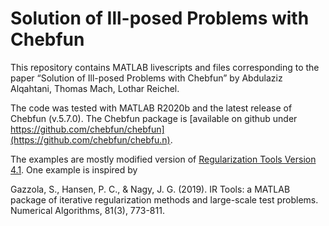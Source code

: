 # Solution of Ill-posed Problems with Chebfun

This repository contains MATLAB livescripts and files corresponding to the paper
“Solution of Ill-posed Problems with Chebfun” by Abdulaziz Alqahtani, Thomas
Mach, Lothar Reichel.

The code was tested with MATLAB R2020b and the latest release of Chebfun
(v.5.7.0). The Chebfun package is [available on github under https://github.com/chebfun/chebfun](https://github.com/chebfun/chebfu.n).

The examples are mostly modified version of [Regularization Tools Version 4.1](http://www.imm.dtu.dk/~pcha/Regutools/).
One example is inspired by 

Gazzola, S., Hansen, P. C., & Nagy, J. G. (2019). IR Tools: a MATLAB package
of iterative regularization methods and large-scale test problems. Numerical
Algorithms, 81(3), 773-811.

